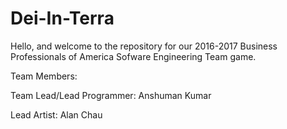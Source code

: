 # Dei-In-Terra

Hello, and welcome to the repository for our 2016-2017 Business Professionals of America Sofware Engineering Team game. 

Team Members:

Team Lead/Lead Programmer: Anshuman Kumar

Lead Artist: Alan Chau
